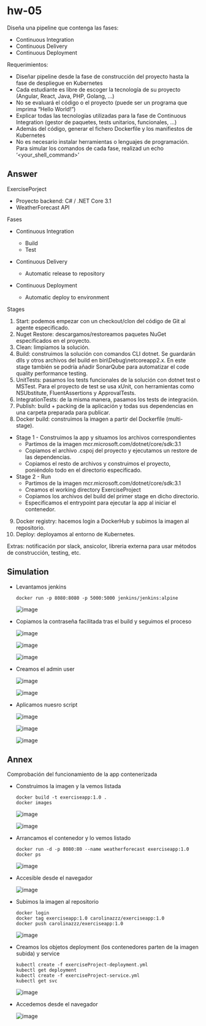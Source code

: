 # hw-05

Diseña una pipeline que contenga las fases:
- Continuous Integration
- Continuous Delivery
- Continuous Deployment

Requerimientos:
- Diseñar pipeline desde la fase de construcción del proyecto hasta la fase de despliegue en Kubernetes
- Cada estudiante es libre de escoger la tecnología de su proyecto (Angular, React, Java, PHP, Golang, …)
- No se evaluará el código o el proyecto (puede ser un programa que imprima “Hello World!”)
- Explicar todas las tecnologías utilizadas para la fase de Continuous Integration (gestor de paquetes, tests unitarios, funcionales, …)
- Además del código, generar el fichero Dockerfile y los manifiestos de Kubernetes
- No es necesario instalar herramientas o lenguajes de programación. Para simular los comandos de cada fase, realizad un echo ‘<your_shell_command>’

## Answer

ExercisePorject
- Proyecto backend: C# / .NET Core 3.1
- WeatherForecast API 

Fases
- Continuous Integration
    - Build
    - Test

- Continuous Delivery
    - Automatic release to repository

- Continuous Deployment
    - Automatic deploy to environment

Stages
1. Start: podemos empezar con un checkout/clon del código de Git al agente especificado.
2. Nuget Restore: descargamos/restoreamos paquetes NuGet especificados en el proyecto.
3. Clean: limpiamos la solución.
4. Build: construimos la solución con comandos CLI dotnet. Se guardarán dlls y otros archivos del build en bin\Debug\netcoreapp2.x. En este stage también se podría añadir SonarQube para automatizar el code quality performance testing.
5. UnitTests: pasamos los tests funcionales de la solución con dotnet test o MSTest. Para el proyecto de test se usa xUnit, con herramientas como NSUbstitute, FluentAssertions y ApprovalTests.
6. IntegrationTests: de la misma manera, pasamos los tests de integración.
7. Publish: build + packing de la aplicación y todas sus dependencias en una carpeta preparada para publicar.
8. Docker build: construimos la imagen a partir del Dockerfile (multi-stage).
- Stage 1 - Construimos la app y situamos los archivos correspondientes
    - Partimos de la imagen mcr.microsoft.com/dotnet/core/sdk:3.1
    - Copiamos el archivo .cspoj del proyecto y ejecutamos un restore de las dependencias.
    - Copiamos el resto de archivos y construimos el proyecto, poniéndolo todo en el directorio especificado.
- Stage 2 - Run
    - Partimos de la imagen mcr.microsoft.com/dotnet/core/sdk:3.1
    - Creamos el working directory ExerciseProject
    - Copiamos los archivos del build del primer stage en dicho directorio.
    - Especificamos el entrypoint para ejecutar la app al iniciar el contenedor.
9. Docker registry: hacemos login a DockerHub y subimos la imagen al repositorio.
10. Deploy: deployamos al entorno de Kubernetes.

Extras: notificación por slack, ansicolor, libreria externa para usar métodos de construcción, testing, etc.

## Simulation

- Levantamos jenkins
    ~~~
    docker run -p 8080:8080 -p 5000:5000 jenkins/jenkins:alpine
    ~~~

    ![image](./images/8.png)

- Copiamos la contraseña facilitada tras el build y seguimos el proceso

    ![image](./images/9.png)

    ![image](./images/10.png)

    ![image](./images/11.png)

- Creamos el admin user

    ![image](./images/12.png)

    ![image](./images/13.png)

- Aplicamos nuesro script

    ![image](./images/14.png)

    ![image](./images/15.png)

    ![image](./images/16.png)

## Annex

Comprobación del funcionamiento de la app contenerizada

- Construimos la imagen y la vemos listada
    ~~~
    docker build -t exerciseapp:1.0 .
    docker images
    ~~~

    ![image](./images/1.png)

    ![image](./images/2.png)

- Arrancamos el contenedor y lo vemos listado
    ~~~
    docker run -d -p 8080:80 --name weatherforecast exerciseapp:1.0
    docker ps
    ~~~

    ![image](./images/3.png)

- Accesible desde el navegador

    ![image](./images/4.png)

- Subimos la imagen al repositorio
    ~~~
    docker login
    docker tag exerciseapp:1.0 carolinazzz/exerciseapp:1.0 
    docker push carolinazzz/exerciseapp:1.0
    ~~~

    ![image](./images/5.png)

- Creamos los objetos deployment (los contenedores parten de la imagen subida) y service
    ~~~
    kubectl create -f exerciseProject-deployment.yml
    kubectl get deployment
    kubectl create -f exerciseProject-service.yml
    kubectl get svc
    ~~~

    ![image](./images/6.png)

- Accedemos desde el navegador

    ![image](./images/7.png)